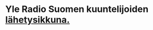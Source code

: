 # Yle Radio Suomen kuuntelijoiden <a href="https://lahetysikkuna.wordpress.com">lähetysikkuna.</a>
<div id="tlkio" data-channel="hey" style="width:100%;height:400px;"></div><script async src="http://tlk.io/embed.js" type="text/javascript"></script>

